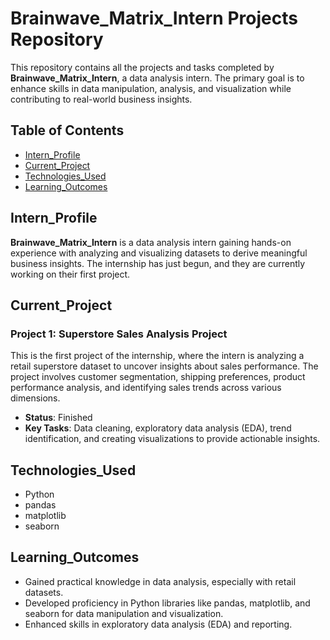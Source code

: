 # Brainwave_Matrix_Intern Projects Repository

This repository contains all the projects and tasks completed by **Brainwave_Matrix_Intern**, a data analysis intern. The primary goal is to enhance skills in data manipulation, analysis, and visualization while contributing to real-world business insights.

## Table of Contents
- [Intern_Profile](#intern_profile)
- [Current_Project](#current_project)
- [Technologies_Used](#technologies_used)
- [Learning_Outcomes](#learning_outcomes)

## Intern_Profile

**Brainwave_Matrix_Intern** is a data analysis intern gaining hands-on experience with analyzing and visualizing datasets to derive meaningful business insights. The internship has just begun, and they are currently working on their first project.

## Current_Project

### Project 1: Superstore Sales Analysis Project
This is the first project of the internship, where the intern is analyzing a retail superstore dataset to uncover insights about sales performance. The project involves customer segmentation, shipping preferences, product performance analysis, and identifying sales trends across various dimensions.

- **Status**: Finished
- **Key Tasks**: Data cleaning, exploratory data analysis (EDA), trend identification, and creating visualizations to provide actionable insights.

## Technologies_Used

- Python
- pandas
- matplotlib
- seaborn

## Learning_Outcomes

- Gained practical knowledge in data analysis, especially with retail datasets.
- Developed proficiency in Python libraries like pandas, matplotlib, and seaborn for data manipulation and visualization.
- Enhanced skills in exploratory data analysis (EDA) and reporting.
  
